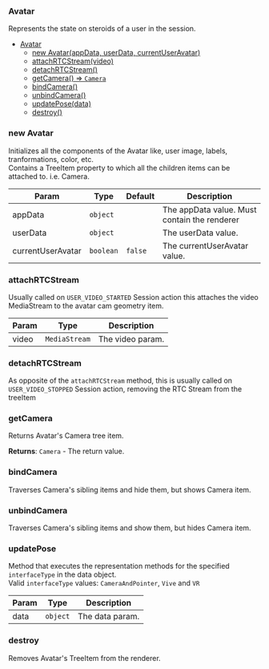 <a name="Avatar"></a>

### Avatar
Represents the state on steroids of a user in the session.



* [Avatar](#Avatar)
    * [new Avatar(appData, userData, currentUserAvatar)](#new-Avatar)
    * [attachRTCStream(video)](#attachRTCStream)
    * [detachRTCStream()](#detachRTCStream)
    * [getCamera() ⇒ <code>Camera</code>](#getCamera)
    * [bindCamera()](#bindCamera)
    * [unbindCamera()](#unbindCamera)
    * [updatePose(data)](#updatePose)
    * [destroy()](#destroy)

<a name="new_Avatar_new"></a>

### new Avatar
Initializes all the components of the Avatar like, user image, labels, tranformations, color, etc.<br>Contains a TreeItem property to which all the children items can be attached to. i.e. Camera.


| Param | Type | Default | Description |
| --- | --- | --- | --- |
| appData | <code>object</code> |  | The appData value. Must contain the renderer |
| userData | <code>object</code> |  | The userData value. |
| currentUserAvatar | <code>boolean</code> | <code>false</code> | The currentUserAvatar value. |

<a name="Avatar+attachRTCStream"></a>

### attachRTCStream
Usually called on `USER_VIDEO_STARTED` Session action this attaches the video MediaStream to the avatar cam geometry item.



| Param | Type | Description |
| --- | --- | --- |
| video | <code>MediaStream</code> | The video param. |

<a name="Avatar+detachRTCStream"></a>

### detachRTCStream
As opposite of the `attachRTCStream` method, this is usually called on `USER_VIDEO_STOPPED` Session action, removing the RTC Stream from the treeItem


<a name="Avatar+getCamera"></a>

### getCamera
Returns Avatar's Camera tree item.


**Returns**: <code>Camera</code> - The return value.  
<a name="Avatar+bindCamera"></a>

### bindCamera
Traverses Camera's sibling items and hide them, but shows Camera item.


<a name="Avatar+unbindCamera"></a>

### unbindCamera
Traverses Camera's sibling items and show them, but hides Camera item.


<a name="Avatar+updatePose"></a>

### updatePose
Method that executes the representation methods for the specified `interfaceType` in the data object.<br>Valid `interfaceType` values: `CameraAndPointer`, `Vive` and `VR`



| Param | Type | Description |
| --- | --- | --- |
| data | <code>object</code> | The data param. |

<a name="Avatar+destroy"></a>

### destroy
Removes Avatar's TreeItem from the renderer.


